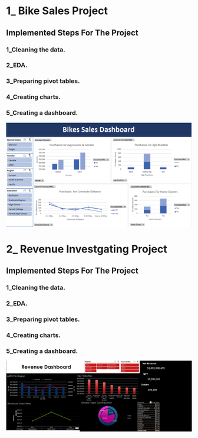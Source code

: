 # 1_ Bike Sales Project

## Implemented Steps For The Project
### 1_Cleaning the data.
### 2_EDA.
### 3_Preparing pivot tables.
### 4_Creating charts.
### 5_Creating a dashboard.

![](Images/0.png)



# 2_ Revenue Investgating Project

## Implemented Steps For The Project
### 1_Cleaning the data.
### 2_EDA.
### 3_Preparing pivot tables.
### 4_Creating charts.
### 5_Creating a dashboard.

![](Images/1.png)
